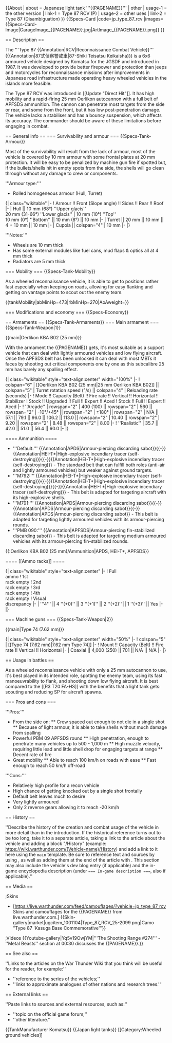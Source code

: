 {{About
| about = Japanese light tank '''{{PAGENAME}}'''
| other
| usage-1 = the other version
| link-1 = Type 87 RCV (P)
| usage-2 = other uses
| link-2 = Type 87 (Disambiguation)
}}
{{Specs-Card
|code=jp_type_87_rcv
|images={{Specs-Card-Image|GarageImage_{{PAGENAME}}.jpg|ArtImage_{{PAGENAME}}.png}}
}}

== Description ==
<!-- ''In the description, the first part should be about the history of the creation and combat usage of the vehicle, as well as its key features. In the second part, tell the reader about the ground vehicle in the game. Insert a screenshot of the vehicle, so that if the novice player does not remember the vehicle by name, he will immediately understand what kind of vehicle the article is talking about.'' The text within these arrows are not to be deleted -->
The '''Type 87 {{Annotation|RCV|Reconnaissance Combat Vehicle}}''' ({{Annotation|87式偵察警戒車|87-Shiki Teisatsu Keikaisha}}) is a 6x6 armoured vehicle designed by Komatsu for the JGSDF and introduced in 1987. It was developed to provide better firepower and protection than jeeps and motorcycles for reconnaissance missions after improvements in Japanese road infrastructure made operating heavy wheeled vehicles in the islands more feasible.

The Type 87 RCV was introduced in [[Update "Direct Hit"]]. It has high mobility and a rapid-firing 25 mm Oerlikon autocannon with a full belt of APFSDS ammunition. The cannon can penetrate most targets from the side or rear, and some from the front, but it has low post-penetration damage. The vehicle lacks a stabiliser and has a bouncy suspension, which affects its accuracy. The commander should be aware of these limitations before engaging in combat.

== General info ==
=== Survivability and armour ===
{{Specs-Tank-Armour}}
<!-- ''Describe armour protection. Note the most well protected and key weak areas. Appreciate the layout of modules as well as the number and location of crew members. Is the level of armour protection sufficient, is the placement of modules helpful for survival in combat? If necessary use a visual template to indicate the most secure and weak zones of the armour.'' The text within these arrows are not to be deleted -->
Most of the survivability will result from the lack of armour, most of the vehicle is covered by 10 mm armour with some frontal plates at 20 mm protection. It will be easy to be penalized by machine gun fire if spotted but, if the bullets/shells hit in empty spots from the side, the shells will go clean through without any damage to crew or components.

'''Armour type:'''

* Rolled homogeneous armour (Hull, Turret)

{| class="wikitable"
|-
! Armour !! Front (Slope angle) !! Sides !! Rear !! Roof
|-
| Hull || 10 mm (68°) ''Upper glacis''<br>20 mm (31-66°) ''Lower glacis''
| 10 mm (10°) ''Top'' <br>10 mm (0°) ''Bottom'' || 10 mm (8°) || 10 mm
|-
| Turret || 20 mm || 10 mm || 4 + 10 mm || 10 mm
|-
| Cupola || colspan="4" | 10 mm
|-
|}

'''Notes:'''

* Wheels are 10 mm thick
* Has some external modules like fuel cans, mud flaps & optics all at 4 mm thick
* Radiators are 5 mm thick

=== Mobility ===
{{Specs-Tank-Mobility}}
<!-- ''Write about the mobility of the ground vehicle. Estimate the specific power and manoeuvrability, as well as the maximum speed forwards and backwards.'' The text within these arrows are not to be deleted -->
As a wheeled reconnaissance vehicle, it is able to get to positions rather fast especially when keeping on roads, allowing for easy flanking and getting on vantage points to scout out the enemy team.

{{tankMobility|abMinHp=473|rbMinHp=270|AoAweight=}}

=== Modifications and economy ===
{{Specs-Economy}}

== Armaments ==
{{Specs-Tank-Armaments}}
=== Main armament ===
{{Specs-Tank-Weapon|1}}
<!-- ''Give the reader information about the characteristics of the main gun. Assess its effectiveness in a battle based on the reloading speed, ballistics and the power of shells. Do not forget about the flexibility of the fire, that is how quickly the cannon can be aimed at the target, open fire on it and aim at another enemy. Add a link to the main article on the gun: <code><nowiki>{{main|Name of the weapon}}</nowiki></code>. Describe in general terms the ammunition available for the main gun. Give advice on how to use them and how to fill the ammunition storage.'' The text within these arrows are not to be deleted -->
{{main|Oerlikon KBA B02 (25 mm)}}

With the armament the {{PAGENAME}} gets, it's most suitable as a support vehicle that can deal with lightly armoured vehicles and low flying aircraft. Once the APFSDS belt has been unlocked it can deal with most MBTs it faces by shooting out critical components one by one as this subcalibre 25 mm has barely any spalling effect.

{| class="wikitable" style="text-align:center" width="100%"
|-
! colspan="6" | [[Oerlikon KBA B02 (25 mm)|25 mm Oerlikon KBA B02]] || colspan="5" | Turret rotation speed (°/s) || colspan="4" | Reloading rate (seconds)
|-
! Mode !! Capacity (Belt) !! Fire rate !! Vertical !! Horizontal !! Stabilizer
! Stock !! Upgraded !! Full !! Expert !! Aced
! Stock !! Full !! Expert !! Aced
|-
! ''Arcade''
| rowspan="2" | 400 (100) || rowspan="2" | 560 || rowspan="2" | -10°/+45° || rowspan="2" | ±180° || rowspan="2" | N/A || 57.1 || 79.1 || 96.0 || 106.2 || 113.0 || rowspan="2" | 10.40 || rowspan="2" | 9.20 || rowspan="2" | 8.48 || rowspan="2" | 8.00
|-
! ''Realistic''
| 35.7 || 42.0 || 51.0 || 56.4 || 60.0
|-
|}

==== Ammunition ====

* '''Default:''' {{Annotation|APDS|Armour-piercing discarding sabot}}{{-}}{{Annotation|HEI-T*|High-explosive incendiary tracer (self-destroying)}}{{-}}{{Annotation|HEI-T*|High-explosive incendiary tracer (self-destroying)}} - The standard belt that can fulfill both roles (anti-air and lightly armoured vehicles) but weaker against ground targets.
* '''M792:''' {{Annotation|HEI-T*|High-explosive incendiary tracer (self-destroying)}}{{-}}{{Annotation|HEI-T*|High-explosive incendiary tracer (self-destroying)}}{{-}}{{Annotation|HEI-T*|High-explosive incendiary tracer (self-destroying)}} - This belt is adapted for targeting aircraft with its high-explosive shells.
* '''M791:''' {{Annotation|APDS|Armour-piercing discarding sabot}}{{-}}{{Annotation|APDS|Armour-piercing discarding sabot}}{{-}}{{Annotation|APDS|Armour-piercing discarding sabot}} - This belt is adapted for targeting lightly armoured vehicles with its armour-piercing rounds.
* '''PMB 090:''' {{Annotation|APFSDS|Armour-piercing fin-stabilized discarding sabot}} - This belt is adapted for targeting medium armoured vehicles with its armour-piercing fin-stabilized rounds.

{{:Oerlikon KBA B02 (25 mm)/Ammunition|APDS, HEI-T*, APFSDS}}

==== [[Ammo racks]] ====
<!-- [[File:Ammoracks_{{PAGENAME}}.png|right|thumb|x250px|[[Ammo racks]] of the {{PAGENAME}}]] -->
<!-- '''Last updated:''' -->
{| class="wikitable" style="text-align:center"
|-
! Full<br>ammo
! 1st<br>rack empty
! 2nd<br>rack empty
! 3rd<br>rack empty
! 4th<br>rack empty
! Visual<br>discrepancy
|-
| '''4''' || 4&nbsp;''(+0)'' || 3&nbsp;''(+1)'' || 2&nbsp;''(+2)'' || 1&nbsp;''(+3)'' || Yes
|-
|}

=== Machine guns ===
{{Specs-Tank-Weapon|2}}
<!-- ''Offensive and anti-aircraft machine guns not only allow you to fight some aircraft but also are effective against lightly armoured vehicles. Evaluate machine guns and give recommendations on its use.'' The text within these arrows are not to be deleted -->
{{main|Type 74 (7.62 mm)}}

{| class="wikitable" style="text-align:center" width="50%"
|-
! colspan="5" | [[Type 74 (7.62 mm)|7.62 mm Type 74]]
|-
! Mount !! Capacity (Belt) !! Fire rate !! Vertical !! Horizontal
|-
| Coaxial || 4,000 (250) || 701 || N/A || N/A
|-
|}

== Usage in battles ==
<!-- ''Describe the tactics of playing in the vehicle, the features of using vehicles in the team and advice on tactics. Refrain from creating a "guide" - do not impose a single point of view but instead give the reader food for thought. Describe the most dangerous enemies and give recommendations on fighting them. If necessary, note the specifics of the game in different modes (AB, RB, SB).'' The text within these arrows are not to be deleted -->
As a wheeled reconnaissance vehicle with only a 25 mm autocannon to use, it's best played in its intended role, spotting the enemy team, using its fast manoeuvrability to flank, and shooting down low flying aircraft. It is best compared to the [[R3 T20 FA-HS]] with the benefits that a light tank gets: scouting and reducing SP for aircraft spawns.

=== Pros and cons ===
<!-- ''Summarise and briefly evaluate the vehicle in terms of its characteristics and combat effectiveness. Mark its pros and cons in a bulleted list. Try not to use more than 6 points for each of the characteristics. Avoid using categorical definitions such as "bad", "good" and the like - use substitutions with softer forms such as "inadequate" and "effective".'' The text within these arrows are not to be deleted -->

'''Pros:'''

* From the side on:
** Crew spaced out enough to not die in a single shot
** Because of light armour, it is able to take shells without much damage from spalling
* Powerful PBM 09 APFSDS round
** High penetration, enough to penetrate many vehicles up to 500 - 1,000 m
** High muzzle velocity, requiring little lead and little shell drop for engaging targets at range
** Decent rate of fire
* Great mobility
** Able to reach 100 km/h on roads with ease
** Fast enough to reach 50 km/h off-road

'''Cons:'''

* Relatively high profile for a recon vehicle
* High chance of getting knocked out by a single shot frontally
* Default belt leaves much to desire
* Very lightly armoured
* Only 2 reverse gears allowing it to reach -20 km/h

== History ==
<!-- ''Describe the history of the creation and combat usage of the vehicle in more detail than in the introduction. If the historical reference turns out to be too long, take it to a separate article, taking a link to the article about the vehicle and adding a block "/History" (example: <nowiki>https://wiki.warthunder.com/(Vehicle-name)/History</nowiki>) and add a link to it here using the <code>main</code> template. Be sure to reference text and sources by using <code><nowiki><ref></ref></nowiki></code>, as well as adding them at the end of the article with <code><nowiki><references /></nowiki></code>. This section may also include the vehicle's dev blog entry (if applicable) and the in-game encyclopedia description (under <code><nowiki>=== In-game description ===</nowiki></code>, also if applicable).'' -->
''Describe the history of the creation and combat usage of the vehicle in more detail than in the introduction. If the historical reference turns out to be too long, take it to a separate article, taking a link to the article about the vehicle and adding a block "/History" (example: <nowiki>https://wiki.warthunder.com/(Vehicle-name)/History</nowiki>) and add a link to it here using the <code>main</code> template. Be sure to reference text and sources by using <code><nowiki><ref></ref></nowiki></code>, as well as adding them at the end of the article with <code><nowiki><references /></nowiki></code>. This section may also include the vehicle's dev blog entry (if applicable) and the in-game encyclopedia description (under <code><nowiki>=== In-game description ===</nowiki></code>, also if applicable).''

== Media ==
<!-- ''Excellent additions to the article would be video guides, screenshots from the game, and photos.'' -->

;Skins
* [https://live.warthunder.com/feed/camouflages/?vehicle=jp_type_87_rcv Skins and camouflages for the {{PAGENAME}} from live.warthunder.com.]
{{Skin-gallery|market|ugcitem_1001104|Type_87_RCV_25-2099.png|Camo "Type 87 'Kasuga Base Commemorative'"}}

;Videos
{{Youtube-gallery|Yq5v19OwjYM|'''The Shooting Range #274''' - ''Metal Beasts'' section at 00:30 discusses the {{PAGENAME}}.}}

== See also ==
<!-- ''Links to the articles on the War Thunder Wiki that you think will be useful for the reader, for example:''
* ''reference to the series of the vehicles;''
* ''links to approximate analogues of other nations and research trees.'' -->
''Links to the articles on the War Thunder Wiki that you think will be useful for the reader, for example:''

* ''reference to the series of the vehicles;''
* ''links to approximate analogues of other nations and research trees.''

== External links ==
<!-- ''Paste links to sources and external resources, such as:''
* ''topic on the official game forum;''
* ''other literature.'' -->
''Paste links to sources and external resources, such as:''

* ''topic on the official game forum;''
* ''other literature.''

{{TankManufacturer Komatsu}}
{{Japan light tanks}}
[[Category:Wheeled ground vehicles]]